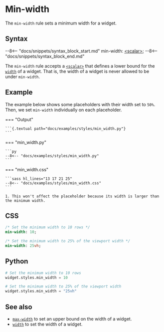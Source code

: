# Min-width

The `min-width` rule sets a minimum width for a widget.

## Syntax

--8<-- "docs/snippets/syntax_block_start.md"
min-width: <a href="../../css_types/scalar">&lt;scalar&gt;</a>;
--8<-- "docs/snippets/syntax_block_end.md"

The `min-width` rule accepts a [`<scalar>`](../../css_types/scalar) that defines a lower bound for the [`width`](./width) of a widget.
That is, the width of a widget is never allowed to be under `min-width`.

## Example

The example below shows some placeholders with their width set to `50%`.
Then, we set `min-width` individually on each placeholder.

=== "Output"

    ```{.textual path="docs/examples/styles/min_width.py"}
    ```

=== "min_width.py"

    ```py
    --8<-- "docs/examples/styles/min_width.py"
    ```

=== "min_width.css"

    ```sass hl_lines="13 17 21 25"
    --8<-- "docs/examples/styles/min_width.css"
    ```

    1. This won't affect the placeholder because its width is larger than the minimum width.

## CSS

```sass
/* Set the minimum width to 10 rows */
min-width: 10;

/* Set the minimum width to 25% of the viewport width */
min-width: 25vh;
```

## Python

```python
# Set the minimum width to 10 rows
widget.styles.min_width = 10

# Set the minimum width to 25% of the viewport width
widget.styles.min_width = "25vh"
```

## See also

 - [`max-width`](./max_width.md) to set an upper bound on the width of a widget.
 - [`width`](./width.md) to set the width of a widget.

